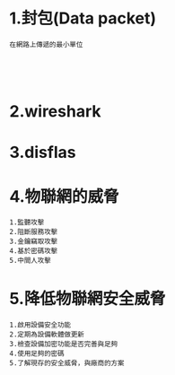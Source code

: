 # 1.封包(Data packet)
```
在網路上傳遞的最小單位





```
# 2.wireshark
# 3.disflas
# 4.物聯網的威脅
```
1.監聽攻擊
2.阻斷服務攻擊
3.金鑰竊取攻擊
4.基於密碼攻擊
5.中間人攻擊
```
# 5.降低物聯網安全威脅
```
1.啟用設備安全功能
2.定期為設備軟體做更新
3.檢查設備加密功能是否完善與足夠
4.使用足夠的密碼
5.了解現存的安全威脅，與廠商的方案
```

